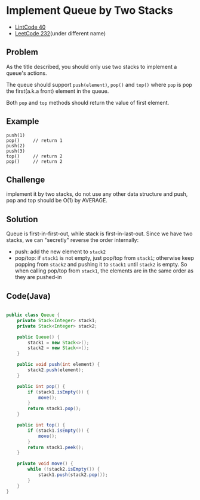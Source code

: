 Implement Queue by Two Stacks
===

- [LintCode 40](http://www.lintcode.com/en/problem/implement-queue-by-two-stacks/)
- [LeetCode 232](https://leetcode.com/problems/implement-queue-using-stacks)(under different name)

Problem
-------

As the title described, you should only use two stacks to implement a queue's actions.

The queue should support ``push(element)``, ``pop()`` and ``top()`` where ``pop`` is pop the first(a.k.a front) element in the queue.

Both ``pop`` and ``top`` methods should return the value of first element.

Example
-------

    push(1)
    pop()     // return 1
    push(2)
    push(3)
    top()     // return 2
    pop()     // return 2

Challenge
---------

implement it by two stacks, do not use any other data structure and push, pop and top should be O(1) by AVERAGE.

Solution
--------

Queue is first-in-first-out, while stack is first-in-last-out. Since we have two stacks, we can "secretly" reverse the order internally:

- push: add the new element to ``stack2``
- pop/top: if ``stack1`` is not empty, just pop/top from ``stack1``; otherwise keep popping from ``stack2`` and pushing it to ``stack1`` until ``stack2`` is empty. So when calling pop/top from ``stack1``, the elements are in the same order as they are pushed-in


Code(Java)
----------

```java

public class Queue {
    private Stack<Integer> stack1;
    private Stack<Integer> stack2;

    public Queue() {
        stack1 = new Stack<>();
        stack2 = new Stack<>();
    }

    public void push(int element) {
        stack2.push(element);
    }

    public int pop() {
        if (stack1.isEmpty()) {
            move();
        }
        return stack1.pop();
    }

    public int top() {
        if (stack1.isEmpty()) {
            move();
        }
        return stack1.peek();
    }

    private void move() {
        while (!stack2.isEmpty()) {
            stack1.push(stack2.pop());
        }
    }
}
```